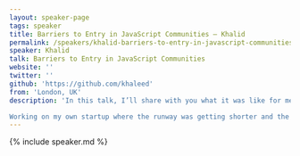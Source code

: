 ```yaml
---
layout: speaker-page
tags: speaker
title: Barriers to Entry in JavaScript Communities – Khalid
permalink: /speakers/khalid-barriers-to-entry-in-javascript-communities.html
speaker: Khalid
talk: Barriers to Entry in JavaScript Communities
website: ''
twitter: ''
github: 'https://github.com/khaleed'
from: 'London, UK'
description: 'In this talk, I’ll share with you what it was like for me to be a new programmer from a minority background in the JavaScript community. We’ll then discuss some ideas for creating more welcoming environments.

Working on my own startup where the runway was getting shorter and the product wasn’t taking off as expected, I decided to pull the plug and focus on learning how to program. I encountered a variety of challenges when I started out in the JavaScript world. I tried participating in various communities but felt out of place, found asking questions difficult, and rarely met anyone from a similar background. We’ll talk about how I overcame obstacles and offer some suggestions on lowering the barriers to entry.'
---
```


{% include speaker.md %}
